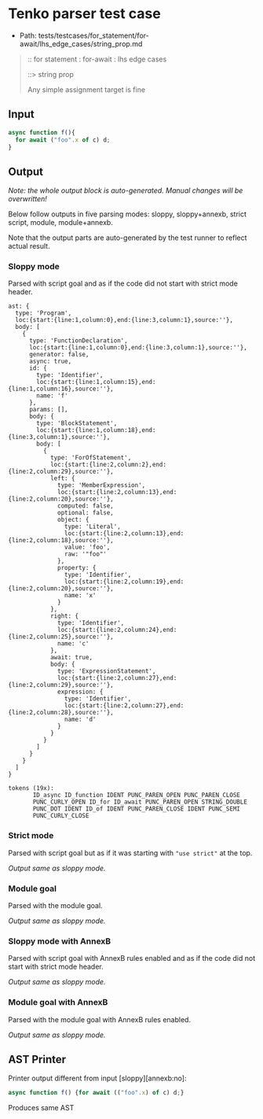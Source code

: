# Tenko parser test case

- Path: tests/testcases/for_statement/for-await/lhs_edge_cases/string_prop.md

> :: for statement : for-await : lhs edge cases
>
> ::> string prop
>
> Any simple assignment target is fine

## Input

`````js
async function f(){
  for await ("foo".x of c) d;
}
`````

## Output

_Note: the whole output block is auto-generated. Manual changes will be overwritten!_

Below follow outputs in five parsing modes: sloppy, sloppy+annexb, strict script, module, module+annexb.

Note that the output parts are auto-generated by the test runner to reflect actual result.

### Sloppy mode

Parsed with script goal and as if the code did not start with strict mode header.

`````
ast: {
  type: 'Program',
  loc:{start:{line:1,column:0},end:{line:3,column:1},source:''},
  body: [
    {
      type: 'FunctionDeclaration',
      loc:{start:{line:1,column:0},end:{line:3,column:1},source:''},
      generator: false,
      async: true,
      id: {
        type: 'Identifier',
        loc:{start:{line:1,column:15},end:{line:1,column:16},source:''},
        name: 'f'
      },
      params: [],
      body: {
        type: 'BlockStatement',
        loc:{start:{line:1,column:18},end:{line:3,column:1},source:''},
        body: [
          {
            type: 'ForOfStatement',
            loc:{start:{line:2,column:2},end:{line:2,column:29},source:''},
            left: {
              type: 'MemberExpression',
              loc:{start:{line:2,column:13},end:{line:2,column:20},source:''},
              computed: false,
              optional: false,
              object: {
                type: 'Literal',
                loc:{start:{line:2,column:13},end:{line:2,column:18},source:''},
                value: 'foo',
                raw: '"foo"'
              },
              property: {
                type: 'Identifier',
                loc:{start:{line:2,column:19},end:{line:2,column:20},source:''},
                name: 'x'
              }
            },
            right: {
              type: 'Identifier',
              loc:{start:{line:2,column:24},end:{line:2,column:25},source:''},
              name: 'c'
            },
            await: true,
            body: {
              type: 'ExpressionStatement',
              loc:{start:{line:2,column:27},end:{line:2,column:29},source:''},
              expression: {
                type: 'Identifier',
                loc:{start:{line:2,column:27},end:{line:2,column:28},source:''},
                name: 'd'
              }
            }
          }
        ]
      }
    }
  ]
}

tokens (19x):
       ID_async ID_function IDENT PUNC_PAREN_OPEN PUNC_PAREN_CLOSE
       PUNC_CURLY_OPEN ID_for ID_await PUNC_PAREN_OPEN STRING_DOUBLE
       PUNC_DOT IDENT ID_of IDENT PUNC_PAREN_CLOSE IDENT PUNC_SEMI
       PUNC_CURLY_CLOSE
`````

### Strict mode

Parsed with script goal but as if it was starting with `"use strict"` at the top.

_Output same as sloppy mode._

### Module goal

Parsed with the module goal.

_Output same as sloppy mode._

### Sloppy mode with AnnexB

Parsed with script goal with AnnexB rules enabled and as if the code did not start with strict mode header.

_Output same as sloppy mode._

### Module goal with AnnexB

Parsed with the module goal with AnnexB rules enabled.

_Output same as sloppy mode._

## AST Printer

Printer output different from input [sloppy][annexb:no]:

````js
async function f() {for await (("foo".x) of c) d;}
````

Produces same AST
